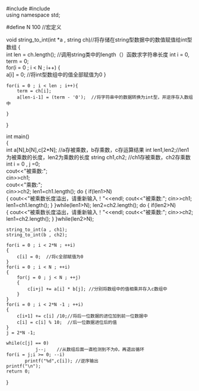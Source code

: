 #include <iostream>
#include <string>  
using namespace std; 
 
#define N 100 //宏定义 
  
void string_to_int(int *a , string ch)//将存储在string型数据中的数值赋值给int型数组
{  
    int len = ch.length();  //调用string类中的length（）函数求字符串长度
    int i = 0, term = 0;  
    for(i = 0 ; i < N ; i++)
	{  
        a[i] = 0;  //将int型数组中的值全部赋值为0
    }  
  
    for(i = 0 ; i < len ; i++){  
        term = ch[i];  
        a[len-i-1] = (term - '0');  //将字符串中的数据转换为int型，并逆序存入数组中
  
    }  
}   
  
int main()  
{  
    int a[N],b[N],c[2*N];  //a存被乘数，b存乘数，c存运算结果
	int len1,len2;//len1为被乘数的长度，len2为乘数的长度
    string ch1,ch2;  //ch1存被乘数，ch2存乘数
    int i = 0 , j =0;  
    cout<<"被乘数:";  
    cin>>ch1;  
    cout<<"乘数:";  
    cin>>ch2; 
	len1=ch1.length();
	do
	{
	    if(len1>N)  
		{
		    cout<<"被乘数长度溢出，请重新输入！"<<endl;
	     	cout<<"被乘数:";
	    	cin>>ch1;
	    	len1=ch1.length();
		}
	}while(len1>N);
	len2=ch2.length();
		do
	{
	    if(len2>N)  
		{
		    cout<<"被乘数长度溢出，请重新输入！"<<endl;
	     	cout<<"被乘数:";
	    	cin>>ch2;
	    	len1=ch2.length();
		}
	}while(len2>N);

    string_to_int(a , ch1);  
    string_to_int(b , ch2);  
      
    for(i = 0 ; i < 2*N ; ++i)
	{  
        c[i] = 0;  //将c全部赋值为0
    }  
    for(i = 0 ; i < N ; ++i)
	{  
        for(j = 0 ; j < N ; ++j)
		{  
            c[i+j] += a[i] * b[j]; //分别将数组中的值相乘并存入c数组中 
        }  
    }  
    for(i = 0 ; i < 2*N -1 ; ++i)
	{  
        c[i+1] += c[i] /10;//将后一位数据的进位加到前一位数据中  
        c[i] = c[i] % 10;  //后一位数据进位后的值
    }  
    j = 2*N -1;  
  
    while(c[j] == 0)    
               j--;    //从数组后面一直检测到不为0，再退出循环
    for(i = j;i >= 0; --i)    
           printf("%d",c[i]); //逆序输出   
    printf("\n");    
    return 0;    
}  
